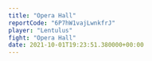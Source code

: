 ```yaml
---
title: "Opera Hall"
reportCode: "6P7hW1vajLwnkfrJ"
player: "Lentulus"
fight: "Opera Hall"
date: 2021-10-01T19:23:51.380000+00:00
---
```

